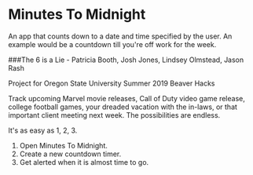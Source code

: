 # Minutes To Midnight

An app that counts down to a date and time specified by the user. An example  would be a countdown till you're off work for the week.

###The 6 is a Lie - Patricia Booth, Josh Jones, Lindsey Olmstead, Jason Rash

Project for Oregon State University Summer 2019 Beaver Hacks

Track upcoming Marvel movie releases, Call of Duty video game release, college football games, your dreaded vacation with the in-laws, or that important client meeting next week.  The possibilities are endless.

It's as easy as 1, 2, 3.

1. Open Minutes To Midnight.
2. Create a new countdown timer.
3. Get alerted when it is almost time to go.
